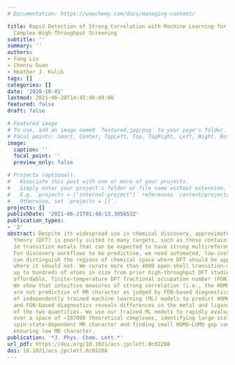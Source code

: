 ```yaml
---
# Documentation: https://wowchemy.com/docs/managing-content/

title: Rapid Detection of Strong Correlation with Machine Learning for Transition-Metal
  Complex High-Throughput Screening
subtitle: ''
summary: ''
authors:
- Fang Liu
- Chenru Duan
- Heather J. Kulik
tags: []
categories: []
date: '2020-10-01'
lastmod: 2021-06-20T14:45:40-04:00
featured: false
draft: false

# Featured image
# To use, add an image named `featured.jpg/png` to your page's folder.
# Focal points: Smart, Center, TopLeft, Top, TopRight, Left, Right, BottomLeft, Bottom, BottomRight.
image:
  caption: ''
  focal_point: ''
  preview_only: false

# Projects (optional).
#   Associate this post with one or more of your projects.
#   Simply enter your project's folder or file name without extension.
#   E.g. `projects = ["internal-project"]` references `content/project/deep-learning/index.md`.
#   Otherwise, set `projects = []`.
projects: []
publishDate: '2021-06-21T01:48:13.305653Z'
publication_types:
- '2'
abstract: Despite its widespread use in chemical discovery, approximate density functional
  theory (DFT) is poorly suited to many targets, such as those containing open-shell,
  3d transition metals that can be expected to have strong multireference (MR) character.
  For discovery workflows to be predictive, we need automated, low-cost methods that
  can distinguish the regions of chemical space where DFT should be applied from those
  where it should not. We curate more than 4800 open-shell transition-metal complexes
  up to hundreds of atoms in size from prior high-throughput DFT studies and evaluate
  affordable, finite-temperature DFT fractional occupation number (FON)-based MR diagnostics.
  We show that intuitive measures of strong correlation (i.e., the HOMO–LUMO gap)
  are not predictive of MR character as judged by FON-based diagnostics. Analysis
  of independently trained machine learning (ML) models to predict HOMO–LUMO gaps
  and FON-based diagnostics reveals differences in the metal and ligand sensitivity
  of the two quantities. We use our trained ML models to rapidly evaluate MR character
  over a space of ∼187000 theoretical complexes, identifying large-scale trends in
  spin-state-dependent MR character and finding small HOMO–LUMO gap complexes while
  ensuring low MR character.
publication: '*J. Phys. Chem. Lett.*'
url_pdf: https://doi.org/10.1021/acs.jpclett.0c02288
doi: 10.1021/acs.jpclett.0c02288
---
```

